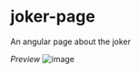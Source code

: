 # joker-page
An angular page about the joker

*Preview*
![image](https://user-images.githubusercontent.com/77706397/138172612-02b56671-8269-4659-b3e3-051c94ebbbd9.png)

